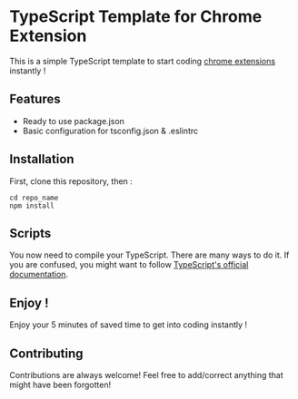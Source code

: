 # TypeScript Template for Chrome Extension

This is a simple TypeScript template to start coding [chrome extensions](https://developer.chrome.com/docs/) instantly !

## Features

- Ready to use package.json
- Basic configuration for tsconfig.json & .eslintrc

## Installation

First, clone this repository, then :

```
cd repo_name
npm install
```

## Scripts

You now need to compile your TypeScript. There are many ways to do it. If you are confused, you might want to follow [TypeScript's official documentation](https://www.typescriptlang.org/docs/handbook/compiler-options.html).

## Enjoy !

Enjoy your 5 minutes of saved time to get into coding instantly !

## Contributing

Contributions are always welcome! Feel free to add/correct anything that might have been forgotten!
